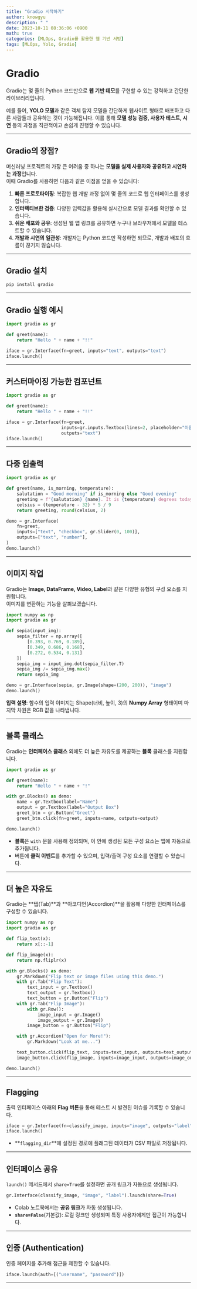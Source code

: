 ```yaml
---
title: "Gradio 시작하기"
author: knowgyu
description: " "
date: 2023-10-11 08:36:06 +0900
math: true
categories: [MLOps, Gradio를 활용한 웹 기반 서빙]
tags: [MLOps, Yolo, Gradio]
---
```


# Gradio

Gradio는 몇 줄의 Python 코드만으로 **웹 기반 데모**를 구현할 수 있는 강력하고 간단한 라이브러리입니다.

예를 들어, **YOLO 모델**과 같은 객체 탐지 모델을 간단하게 웹사이트 형태로 배포하고 다른 사람들과 공유하는 것이 가능해집니다. 이를 통해 **모델 성능 검증, 사용자 테스트, 시연** 등의 과정을 직관적이고 손쉽게 진행할 수 있습니다.

---

## Gradio의 장점?

머신러닝 프로젝트의 가장 큰 어려움 중 하나는 **모델을 실제 사용자와 공유하고 시연하는 과정**입니다.  
이때 Gradio를 사용하면 다음과 같은 이점을 얻을 수 있습니다:

1. **빠른 프로토타이핑**: 복잡한 웹 개발 과정 없이 몇 줄의 코드로 웹 인터페이스를 생성합니다.  
2. **인터랙티브한 검증**: 다양한 입력값을 활용해 실시간으로 모델 결과를 확인할 수 있습니다.  
3. **쉬운 배포와 공유**: 생성된 웹 앱 링크를 공유하면 누구나 브라우저에서 모델을 테스트할 수 있습니다.  
4. **개발과 시연의 일관성**: 개발자는 Python 코드만 작성하면 되므로, 개발과 배포의 흐름이 끊기지 않습니다.  

---

## Gradio 설치

```bash
pip install gradio
```

---

## Gradio 실행 예시

```python
import gradio as gr

def greet(name):
    return "Hello " + name + "!!"

iface = gr.Interface(fn=greet, inputs="text", outputs="text")
iface.launch()
```

---

## 커스터마이징 가능한 컴포넌트

```python
import gradio as gr

def greet(name):
    return "Hello " + name + "!!"

iface = gr.Interface(fn=greet, 
                     inputs=gr.inputs.Textbox(lines=2, placeholder="이름을 입력하세요."),
                     outputs="text")
iface.launch()
```

---

## 다중 입출력

```python
import gradio as gr

def greet(name, is_morning, temperature):
    salutation = "Good morning" if is_morning else "Good evening"
    greeting = f"{salutation} {name}. It is {temperature} degrees today"
    celsius = (temperature - 32) * 5 / 9
    return greeting, round(celsius, 2)

demo = gr.Interface(
    fn=greet,
    inputs=["text", "checkbox", gr.Slider(0, 100)],
    outputs=["text", "number"],
)
demo.launch()
```

---

## 이미지 작업

Gradio는 **Image, DataFrame, Video, Label**과 같은 다양한 유형의 구성 요소를 지원합니다.  
이미지를 변환하는 기능을 살펴보겠습니다.

```python
import numpy as np
import gradio as gr

def sepia(input_img):
    sepia_filter = np.array([
        [0.393, 0.769, 0.189], 
        [0.349, 0.686, 0.168], 
        [0.272, 0.534, 0.131]
    ])
    sepia_img = input_img.dot(sepia_filter.T)
    sepia_img /= sepia_img.max()
    return sepia_img

demo = gr.Interface(sepia, gr.Image(shape=(200, 200)), "image")
demo.launch()
```

**입력 설명**: 함수의 입력 이미지는 Shape(너비, 높이, 3)의 **Numpy Array** 형태이며 마지막 차원은 RGB 값을 나타냅니다.

---

## 블록 클래스

Gradio는 **인터페이스 클래스** 외에도 더 높은 자유도를 제공하는 **블록** 클래스를 지원합니다.

```python
import gradio as gr

def greet(name):
    return "Hello " + name + "!"

with gr.Blocks() as demo:
    name = gr.Textbox(label="Name")
    output = gr.Textbox(label="Output Box")
    greet_btn = gr.Button("Greet")
    greet_btn.click(fn=greet, inputs=name, outputs=output)

demo.launch()
```

- **블록**은 `with` 문을 사용해 정의되며, 이 안에 생성된 모든 구성 요소는 앱에 자동으로 추가됩니다.  
- 버튼에 **클릭 이벤트**를 추가할 수 있으며, 입력/출력 구성 요소를 연결할 수 있습니다.

---

## 더 높은 자유도

Gradio는 **탭(Tab)**과 **아코디언(Accordion)**을 활용해 다양한 인터페이스를 구성할 수 있습니다.

```python
import numpy as np
import gradio as gr

def flip_text(x):
    return x[::-1]

def flip_image(x):
    return np.fliplr(x)

with gr.Blocks() as demo:
    gr.Markdown("Flip text or image files using this demo.")
    with gr.Tab("Flip Text"):
        text_input = gr.Textbox()
        text_output = gr.Textbox()
        text_button = gr.Button("Flip")
    with gr.Tab("Flip Image"):
        with gr.Row():
            image_input = gr.Image()
            image_output = gr.Image()
        image_button = gr.Button("Flip")

    with gr.Accordion("Open for More!"):
        gr.Markdown("Look at me...")

    text_button.click(flip_text, inputs=text_input, outputs=text_output)
    image_button.click(flip_image, inputs=image_input, outputs=image_output)

demo.launch()
```

---

## Flagging

출력 인터페이스 아래의 **Flag 버튼**을 통해 테스트 시 발견된 이슈를 기록할 수 있습니다.

```python
iface = gr.Interface(fn=classify_image, inputs="image", outputs="label", flagging_dir="flagged_data")
iface.launch()
```

- **`flagging_dir`**에 설정된 경로에 플래그된 데이터가 CSV 파일로 저장됩니다.

---

## 인터페이스 공유

`launch()` 메서드에서 `share=True`를 설정하면 공개 링크가 자동으로 생성됩니다.

```python
gr.Interface(classify_image, "image", "label").launch(share=True)
```

- Colab 노트북에서는 **공유 링크**가 자동 생성됩니다.  
- **`share=False`**(기본값): 로컬 링크만 생성되며 특정 사용자에게만 접근이 가능합니다.

---

## 인증 (Authentication)

인증 페이지를 추가해 접근을 제한할 수 있습니다.

```python
iface.launch(auth=[("username", "password")])
```

---

